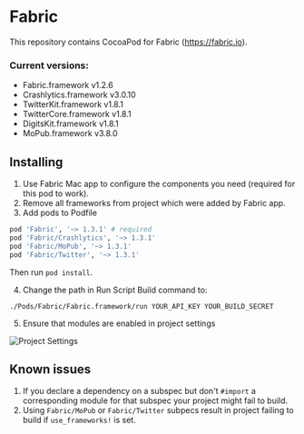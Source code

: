 Fabric
======
This repository contains CocoaPod for Fabric (https://fabric.io).

### Current versions:
* Fabric.framework v1.2.6
* Crashlytics.framework v3.0.10
* TwitterKit.framework v1.8.1
* TwitterCore.framework v1.8.1
* DigitsKit.framework v1.8.1
* MoPub.framework v3.8.0

## Installing
1. Use Fabric Mac app to configure the components you need (required for this pod to work).
2. Remove all frameworks from project which were added by Fabric app.
3. Add pods to Podfile

  ```ruby
pod 'Fabric', '~> 1.3.1' # required
pod 'Fabric/Crashlytics', '~> 1.3.1'
pod 'Fabric/MoPub', '~> 1.3.1'
pod 'Fabric/Twitter', '~> 1.3.1'
```

  Then run `pod install`.

4. Change the path in Run Script Build command to:

  `./Pods/Fabric/Fabric.framework/run YOUR_API_KEY YOUR_BUILD_SECRET`

5. Ensure that modules are enabled in project settings

![Project Settings](http://i.imgur.com/frp4NiM.png)

## Known issues

1. If you declare a dependency on a subspec but don't `#import` a corresponding module for that subspec your project might fail to build.
2. Using `Fabric/MoPub` or `Fabric/Twitter` subpecs result in project failing to build if `use_frameworks!` is set.

